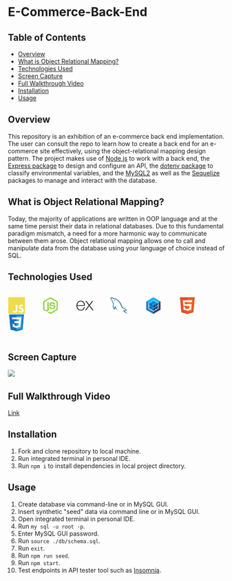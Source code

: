 
<!-- omit in toc -->
# E-Commerce-Back-End

<!-- omit in toc -->
## Table of Contents
  - [Overview](#overview)
  - [What is Object Relational Mapping?](#what-is-object-relational-mapping)
  - [Technologies Used](#technologies-used)
  - [Screen Capture](#screen-capture)
  - [Full Walkthrough Video](#full-walkthrough-video)
  - [Installation](#installation)
  - [Usage](#usage)
  
## Overview
 This repository is an exhibition of an e-commerce back end implementation. The user can consult the repo to learn how to create a back end for an e-commerce site effectively, using the object-relational mapping design pattern. The project makes use of <a href="https://nodejs.org/en/" target="_blank">Node.js</a> to work with a back end, the <a href="https://www.npmjs.com/package/express" target="_blank">Express package</a> to design and configure an API, the <a href="https://www.npmjs.com/package/dotenv" target="_blank">dotenv package</a> to classify environmental variables, and the <a href="https://www.npmjs.com/package/mysql2" target="_blank">MySQL2</a> as well as the <a href="https://www.npmjs.com/package/sequelize" target="_blank">Sequelize</a> packages to manage and interact with the database.


## What is Object Relational Mapping?
 Today, the majority of applications are written in OOP language and at the same time persist their data in relational databases. Due to this fundamental paradigm mismatch, a need for a more harmonic way to communicate between them arose. Object relational mapping allows one to call and manipulate data from the database using your language of choice instead of SQL.
 
  ## Technologies Used
<div style="display: inline_block"><br>
  <img height="40" align="center" alt="Chris-Js" height="30" width="40" src="https://raw.githubusercontent.com/devicons/devicon/master/icons/javascript/javascript-plain.svg">
 &nbsp;&nbsp;&nbsp;&nbsp;&nbsp;&nbsp;&nbsp;&nbsp;
 <img height="40" align="center" alt="Chris-Node" height="30" width="40" src="https://raw.githubusercontent.com/devicons/devicon/master/icons/nodejs/nodejs-original.svg">
 &nbsp;&nbsp;&nbsp;&nbsp;&nbsp;&nbsp;&nbsp;&nbsp;
 <img height="40" align="center" alt="Chris-Express" height="30" width="40" src="https://raw.githubusercontent.com/devicons/devicon/master/icons/express/express-original.svg">
 &nbsp;&nbsp;&nbsp;&nbsp;&nbsp;&nbsp;&nbsp;&nbsp;
 <img height="40" align="center" alt="Chris-MySQL" height="30" width="40" src="https://raw.githubusercontent.com/devicons/devicon/master/icons/mysql/mysql-original.svg">
 &nbsp;&nbsp;&nbsp;&nbsp;&nbsp;&nbsp;&nbsp;&nbsp;
 <img height="40" align="center" alt="Chris-Sequelize" height="30" width="40" src="https://raw.githubusercontent.com/devicons/devicon/master/icons/sequelize/sequelize-original.svg">
 &nbsp;&nbsp;&nbsp;&nbsp;&nbsp;&nbsp;&nbsp;&nbsp;
  <img height="40" align="center" alt="Chris-HTML" height="30" width="40" src="https://raw.githubusercontent.com/devicons/devicon/master/icons/html5/html5-original.svg">
 &nbsp;&nbsp;&nbsp;&nbsp;&nbsp;&nbsp;&nbsp;&nbsp;
  <img height="40" align="center" alt="Chris-CSS" height="30" width="40" src="https://raw.githubusercontent.com/devicons/devicon/master/icons/css3/css3-original.svg">
  &nbsp;&nbsp;&nbsp;&nbsp;&nbsp;&nbsp;&nbsp;&nbsp;
</div>
  
</br>

## Screen Capture
![](https://user-images.githubusercontent.com/81927296/200155718-b33fa1bf-6313-4db9-8ad2-cafcbf984e17.gif)

## Full Walkthrough Video
[Link](https://drive.google.com/file/d/1Dbh4QWcO7Wmhn6AkF-OH7cngSzKeRiR3/view?usp=share_link)

## Installation
  1. Fork and clone repository to local machine.
  2. Run integrated terminal in personal IDE.
  3. Run ```npm i``` to install dependencies in local project directory.
  
## Usage
  1. Create database via command-line or in MySQL GUI.
  2. Insert synthetic "seed" data via command line or in MySQL GUI.
  3. Open integrated terminal in personal IDE.
  4. Run ```my sql -u root -p```.
  5. Enter MySQL GUI password.
  6. Run ```source ./db/schema.sql```.
  7. Run ```exit```.
  8. Run ```npm run seed```.
  9. Run ```npm start```.
  10. Test endpoints in API tester tool such as [Insomnia](https://insomnia.rest/).
